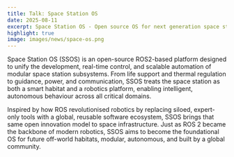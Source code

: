 ```yaml
---
title: Talk: Space Station OS
date: 2025-08-11
excerpt: Space Station OS - Open source OS for next generation space stations using ROS2 
highlight: true
image: images/news/space-os.png
---
```

Space Station OS (SSOS) is an open-source ROS2-based platform designed to unify the development, real-time control, and scalable automation of modular space station subsystems. From life support and thermal regulation to guidance, power, and communication, SSOS treats the space station as both a smart habitat and a robotics platform, enabling intelligent, autonomous behaviour across all critical domains.

Inspired by how ROS revolutionised robotics by replacing siloed, expert-only tools with a global, reusable software ecosystem, SSOS brings that same open innovation model to space infrastructure. Just as ROS 2 became the backbone of modern robotics, SSOS aims to become the foundational OS for future off-world habitats, modular, autonomous, and built by a global community. 
